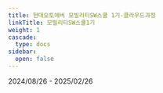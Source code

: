 ```yaml
---
title: 현대오토에버 모빌리티SW스쿨 1기-클라우드과정
linkTitle: 모빌리티SW스쿨1기
weight: 1
cascade:
  type: docs
sidebar:
  open: false
---
```

2024/08/26 - 2025/02/26